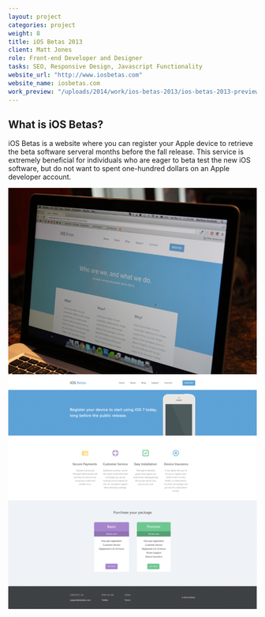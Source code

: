```yaml
---
layout: project
categories: project
weight: 8
title: iOS Betas 2013
client: Matt Jones
role: Front-end Developer and Designer
tasks: SEO, Responsive Design, Javascript Functionality
website_url: "http://www.iosbetas.com"
website_name: iosbetas.com
work_preview: "/uploads/2014/work/ios-betas-2013/ios-betas-2013-preview.png"
---
```


## What is iOS Betas?

iOS Betas is a website where you can register your Apple device to retrieve the beta software serveral months before the fall release.  This service is extremely beneficial for individuals who are eager to beta test the new iOS software, but do not want to spent one-hundred dollars on an Apple developer account. 

![](/uploads/2014/work/ios-betas-2013/ios-betas-2013-about-preview.png)
![](/uploads/2014/work/ios-betas-2013/ios-betas-2013-real-pixels.png)

